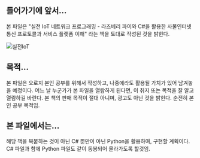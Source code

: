 ## 들어가기에 앞서...
본 파일은 "실전 IoT 네트워크 프로그래밍 - 라즈베리 파이와 C#을 활용한 사물인터넷 통신 프로토콜과 서비스 플랫폼 이해" 라는 책을 토대로 작성된 것을 밝힌다.

![실전IoT](https://user-images.githubusercontent.com/64456822/152264610-9abbc3fd-ae99-46ad-a776-d736ede8bcfb.JPG)

## 목적...
본 파일은 오로지 본인 공부를 위해서 작성하고, 나중에라도 활용될 가치가 있어 남겨놓을 예정이다.
어느 날 누군가가 본 파일을 열람하게 된다면, 이 취지 또는 목적을 잘 알고 열람하길 바란다.
본 책의 판매 목적이 절대 아니며, 광고도 아닌 것을 밝힌다. 
순전히 본인 공부 목적임.

## 본 파일에서는...
해당 책을 복붙하는 것이 아닌 C# 뿐만이 아닌 Python을 활용하여, 구현할 계획이다.
C# 파일과 함께 Python 파일도 같이 동봉되어 올라가도록 할것임.



